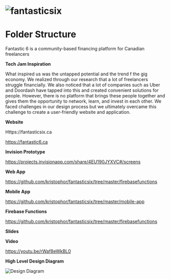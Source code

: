 # ![fantasticsix](https://fantasticsix.ca/fantasixlogo.png)

# Folder Structure

Fantastic 6 is a community-based financing platform for Canadian freelancers

**Tech Jam Inspiration**

What inspired us was the untapped potential and the trend f the gig economy. We realized through our research that a lot of freelancers struggle financially. We also noticed that a lot of companies such as Uber and Doordash have tapped into this and created convenient solutions for people. However, there is no platform that brings these people together and gives them the opportunity to network, learn, and invest in each other. We faced challenges in our design process but we ultimately overcame this challenge to create a user-friendly website and application.

**Website**

Https://fantasticsix.ca

https://fantastic6.ca

**Invision Prototype**

https://projects.invisionapp.com/share/4EU190JYXVC#/screens



**Web App**

https://github.com/kristophor/fantasticsix/tree/master/firebasefunctions

**Mobile App**

https://github.com/kristophor/fantasticsix/tree/master/mobile-app

**Firebase Functions**

https://github.com/kristophor/fantasticsix/tree/master/firebasefunctions



**Slides**



**Video**

https://youtu.be/rWaf8eWkBL0

**High Level Design Diagram**

![Design Diagram](https://fantasticsix.ca/fantastic_infra.png)